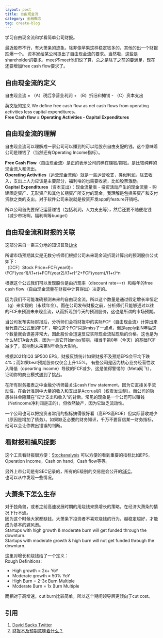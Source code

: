 ```yaml
---
layout: post
title: 自由现金流
category: 金融概念
tag: create-blog
---
```


学习自由现金流和学看简单公司财报。

最近股市不行，有大萧条的迹象。除非像苹果这样稳定钱多的，其他的出一个财报跌爆一个。
资本家给某公司提出了自由现金流的要求。当然啦，这些是shareholder的要求，meet不meet他们说了算，总之是除了之前的要满足，现在还要增加free cash flow要求了。

## 自由现金流的定义
自由现金流 = （A）税后净营业利润 + （B）折旧和摊销 - （C）资本支出

英文版的定义
We define free cash flow as net cash flows from operating activities less capital expenditures。  
**Free Cash flow = Operating Activities - Capital Expenditures**

## 自由现金流的理解
自由现金流可以理解成一家公司可以赚到的可以给股东自由支配的钱。这个意味着公司是赚钱了（当然还有Operating Income指标）。  

**Free Cash Flow**（自由现金流）是正的表示公司的确在赚钱/攒钱。是比较纯粹的现金流入和流出。  
**Operating Activities**（运营现金流动）就是一些运营收支，类似利润。除去收入，支出上人力应该是主要部分，福利啥的也需要收紧，比如股票激励。  
**Capital Expenditures**（资本支出）：现金流量表 - 投资活动产生的现金流量 - 购建固定资产、无形资产和其他长期资产所支付的现金。我理解是包括买资产和支付贷款之类的支出。对于软件公司来说就是投资开发app的feature开销吧。

所以公司首先要保证运营赚钱（包括利润，人力支出等），然后还要不随便花钱（减少市场啊，福利啊等budget）

## 自由现金流和财报的关联
这部分来自一亩三分地的知识普及[Link](https://www.1point3acres.com/bbs/thread-893492-2-1.html)

所谓市场预期其实是无数分析师们根据公司未来现金流折现计算出的预测股价公式如下：  
（DCF）Stock Price=FCF(year0)+(FCF(year1)/(1+r)+FCF(year2)/(1+r)^2+FCF(yearn)/(1+r)^n

根据这个公式我们可以发现股价是由折现率（discount rate==r）和每年的free cash flow（自由现金流量在财报中计算得出）决定的。  

因为我们不可能准确预测未来的自由现金流，所以这个数量是通过假定增长率恒定（g）来实现的（永续年金）。而在公司发布财报之前，分析师们只能够通过以往的FCF来预测未来现金流，从而折现到今天的预测股价，这也是所谓的市场预期。

当公司发布实际财报后，分析师们会将财报中的实际FCF（自由现金流）计算出来替代自己公式里的FCF'，哪怕这个FCF只是miss了一点点，但是apply到N年后这个数量就会误差非常大，因此股价会迅速反应实际现金流贴现后的价格。这也是为什么META会大跌，因为一旦它开始miss预期，相当于第0年（今天）的基础FCF减少了，影响到未来第N年会放大影响。

根据2021年Q3 SP500 EPS，财报反馈统计如果财报不及预期EPS会平均下跌4%；而如果beat预期股价仅仅会上升1.5%。
有些公司是因为核心业务经营性收入降低（opearting income）导致的FCF减少，这是值得警惕的（Meta网飞），证明你的商业模式遇到了挑战。

在所有财务报表之中金融分析师最关注cash flow statement，因为它直接关乎流动性，在会计准则中大量的收入和支出是Accrual的（权责发生制）。而公司的隐患往往会隐藏在“应计支出和收入”的背后。常见的现象是一个公司可以赚钱（Netincome净利润是正的），但依然破产，因为它缺乏流动性。

一个公司也可以把投资者常用的指标搞得很好看（高EPS高ROE）但实际营收减少（原因是增加了债务）。如果缺乏必要的财务知识，千万不要盲信某一财务指标，他可以会让你做出错误的判断。

## 看财报和捕风捉影
这个工具看财报很方便：[Stockanalysis](https://stockanalysis.com/stocks/uber/financials/cash-flow-statement/quarterly/)
可以方便的看到重要的指标比如EPS，Operation Income，Cash on hand，Cash flow等等。

另外上市公司是有SEC记录的，所有的E级别的交易是会公开的[SEC](https://www.sec.gov/edgar/browse/?CIK=0001184237)。  
也可以从中发现一些情况。

## 大萧条下怎么生存
对于独角兽，或者之前高速发展时期的用烧钱来换增长的策略。在经济大萧条的情况下行不通。  
因为这个时候大家都缺钱，大萧条下投资者不喜欢烧钱的行为，越稳定越好，才能成为基本的避风港。  
Startups with high growth & moderate burn will get funded through the downturn.  
Startups with moderate growth & high burn will not get funded through the downturn.  

这里对增长和烧钱给了一个定义：  
Rough Definitions:  
* High growth = 2x+ YoY  
* Moderate growth = 50% YoY  
* High Burn = 2-3x Burn Multiple   
* Moderate Burn = 1x Burn Multiple  

而相对于高增速，cut burn比较简单，所以这个期间领导层更倾向于cut cost。

## 引用
1. [David Sacks Twitter](https://twitter.com/DavidSacks/status/1522745450347958272?s=20&t=Q2r0cjIQBzKR3hre7V7Q6Q)  
2. [财报不及预期意味着什么？](https://www.1point3acres.com/bbs/thread-893492-2-1.html)
